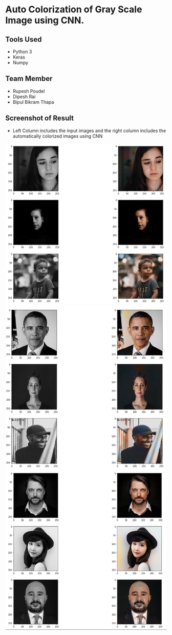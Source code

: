 # Auto Colorization of Gray Scale Image using CNN.

## Tools Used
* Python 3
* Keras
* Numpy

## Team Member
* Rupesh Poudel
* Dipesh Rai
* Bipul Bikram Thapa

## Screenshot of Result
* Left Column includes the input images and the right column includes the automatically colorized images using CNN
<img src = 'Screenshots/1.png'>
<img src = 'Screenshots/2.png'>
<img src = 'Screenshots/3.png'>
